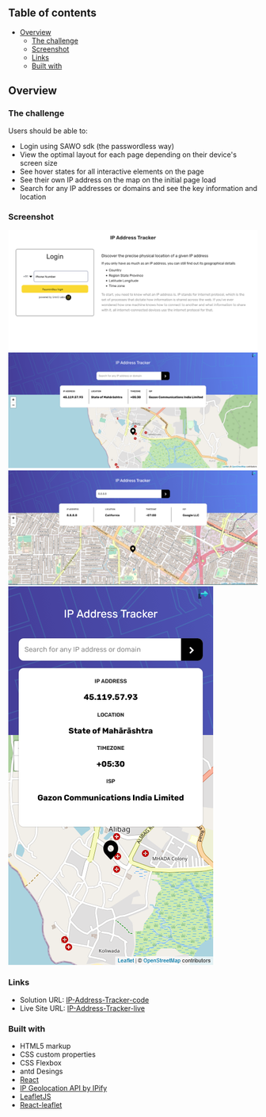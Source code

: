 ## Table of contents

- [Overview](#overview)
  - [The challenge](#the-challenge)
  - [Screenshot](#screenshot)
  - [Links](#links)
  - [Built with](#built-with-React)

## Overview

### The challenge

Users should be able to:

- Login using SAWO sdk (the passwordless way)
- View the optimal layout for each page depending on their device's screen size
- See hover states for all interactive elements on the page
- See their own IP address on the map on the initial page load
- Search for any IP addresses or domains and see the key information and location

### Screenshot

![Login Page](./Screenshots/login.png)
![desktop](./Screenshots/desktop.png)
![custom-ip](./Screenshots/cutom-ip.PNG)
![mobile](./Screenshots/mobile.png)

### Links

- Solution URL: [IP-Address-Tracker-code](https://github.com/kedareshubham11/IP-Address_Tracker)
- Live Site URL: [IP-Address-Tracker-live](https://kd-ip-address-tracker.herokuapp.com/)


### Built with

- HTML5 markup
- CSS custom properties
- CSS Flexbox
- antd Desings
- [React](https://reactjs.org/)
- [IP Geolocation API by IPify](https://geo.ipify.org/)
- [LeafletJS](https://leafletjs.com/)
- [React-leaflet](https://react-leaflet.js.org/)
